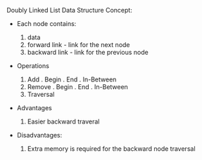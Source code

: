 Doubly Linked List Data Structure Concept:
  * Each node contains:
    1. data
    2. forward link - link for the next node
    3. backward link - link for the previous node
    
  * Operations
    1. Add
      . Begin
      . End
      . In-Between
    2. Remove
      . Begin
      . End
      . In-Between
    3. Traversal
    
  * Advantages
    1. Easier backward traveral
    
  * Disadvantages:
    1. Extra memory is required for the backward node traversal
